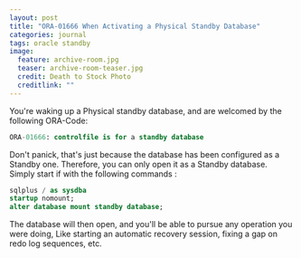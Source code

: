 ```yaml
---
layout: post
title: "ORA-01666 When Activating a Physical Standby Database"
categories: journal
tags: oracle standby
image:
  feature: archive-room.jpg
  teaser: archive-room-teaser.jpg
  credit: Death to Stock Photo
  creditlink: ""
---
```

You're waking up a Physical standby database, and are welcomed by the following ORA-Code:

``` SQL
ORA-01666: controlfile is for a standby database
```

Don't panick, that's just because the database has been configured as a Standby one. Therefore, you can only open it as a Standby database. Simply start if with the following commands :

``` SQL
sqlplus / as sysdba
startup nomount;
alter database mount standby database;
```

The database will then open, and you'll be able to pursue any operation you were doing, Like starting an automatic recovery session, fixing a gap on redo log sequences, etc.
